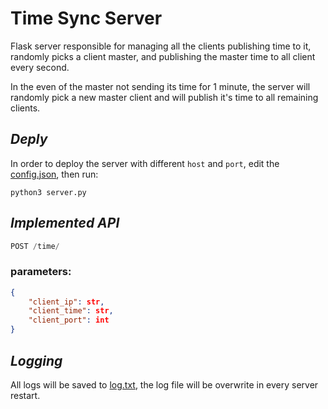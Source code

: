 # Time Sync Server
Flask server responsible for managing all the clients publishing time to it, randomly picks a client master, and publishing the master time to all client every second.

In the even of the master not sending its time for 1 minute, the server will randomly pick a new master client and will publish it's time to all remaining clients.

## *Deply*
In order to deploy the server with different `host` and `port`, edit the [config.json](./config.json), then run:
```
python3 server.py
```

## *Implemented API*

```js
POST /time/
```
### parameters:
```json
{
    "client_ip": str,
    "client_time": str,
    "client_port": int
}
```

## *Logging*
All logs will be saved to [log.txt](./log.txt), the log file will be overwrite in every server restart.
